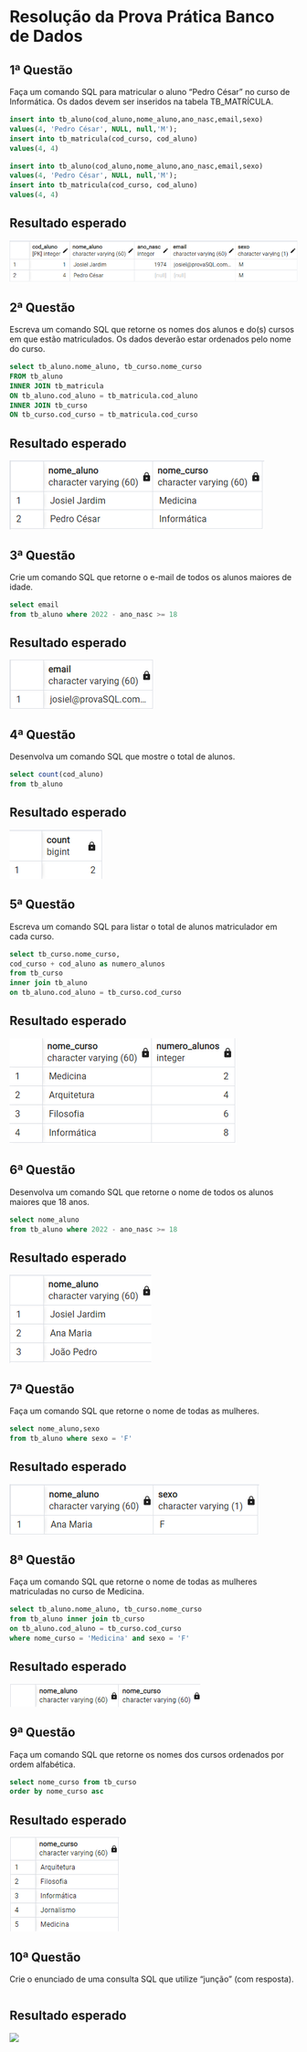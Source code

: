 # Resolução da Prova Prática Banco de Dados

## 1ª Questão
Faça um comando SQL para matricular o aluno “Pedro César” no curso de
Informática. Os dados devem ser inseridos na tabela TB_MATRÍCULA.

```sql
insert into tb_aluno(cod_aluno,nome_aluno,ano_nasc,email,sexo)
values(4, 'Pedro César', NULL, null,'M');
insert into tb_matricula(cod_curso, cod_aluno)
values(4, 4)
```
```sql
insert into tb_aluno(cod_aluno,nome_aluno,ano_nasc,email,sexo)
values(4, 'Pedro César', NULL, null,'M');
insert into tb_matricula(cod_curso, cod_aluno)
values(4, 4)
```

## Resultado esperado

<img src="./q1DB.png">

## 2ª Questão
Escreva um comando SQL que retorne os nomes dos alunos e do(s) cursos em
que estão matriculados. Os dados deverão estar ordenados pelo nome do curso.

```sql
select tb_aluno.nome_aluno, tb_curso.nome_curso
FROM tb_aluno
INNER JOIN tb_matricula
ON tb_aluno.cod_aluno = tb_matricula.cod_aluno
INNER JOIN tb_curso
ON tb_curso.cod_curso = tb_matricula.cod_curso
```
## Resultado esperado

<img src="./q2DB.png">

## 3ª Questão
Crie um comando SQL que retorne o e-mail de todos os alunos maiores de idade.

```sql
select email
from tb_aluno where 2022 - ano_nasc >= 18
```

## Resultado esperado

<img src="./q3DB.png">

## 4ª Questão
Desenvolva um comando SQL que mostre o total de alunos.

```sql
select count(cod_aluno)
from tb_aluno
```
## Resultado esperado

<img src="./q4DB.png">

## 5ª Questão
Escreva um comando SQL para listar o total de alunos matriculador em cada curso.

```sql
select tb_curso.nome_curso,
cod_curso + cod_aluno as numero_alunos
from tb_curso
inner join tb_aluno
on tb_aluno.cod_aluno = tb_curso.cod_curso
```
## Resultado esperado

<img src="./q5DB.png">

## 6ª Questão
Desenvolva um comando SQL que retorne o nome de todos os alunos maiores que
18 anos.

```sql
select nome_aluno
from tb_aluno where 2022 - ano_nasc >= 18
```
## Resultado esperado

<img src="./q6DB.png">

## 7ª Questão
Faça um comando SQL que retorne o nome de todas as mulheres.

```sql
select nome_aluno,sexo
from tb_aluno where sexo = 'F'
```
## Resultado esperado

<img src="./q7DB.png">

## 8ª Questão
Faça um comando SQL que retorne o nome de todas as mulheres matriculadas
no curso de Medicina.

```sql
select tb_aluno.nome_aluno, tb_curso.nome_curso
from tb_aluno inner join tb_curso
on tb_aluno.cod_aluno = tb_curso.cod_curso
where nome_curso = 'Medicina' and sexo = 'F'
```
## Resultado esperado

<img src="./q8DB.png">

## 9ª Questão
Faça um comando SQL que retorne os nomes dos cursos ordenados por ordem
alfabética.

```sql
select nome_curso from tb_curso
order by nome_curso asc
```
## Resultado esperado

<img src="./q9DB.png">

## 10ª Questão
Crie o enunciado de uma consulta SQL que utilize “junção” (com resposta).

```sql

```
## Resultado esperado

<img src="./q10DB.png">


